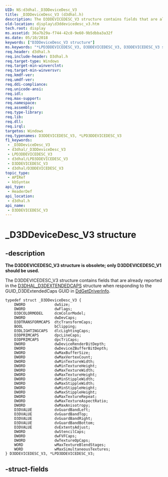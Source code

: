 ```yaml
---
UID: NS:d3dhal._D3DDeviceDesc_V3
title: _D3DDeviceDesc_V3 (d3dhal.h)
description: The D3DDEVICEDESC_V3 structure contains fields that are already reported in the D3DHAL_D3DEXTENDEDCAPS structure when responding to the GUID_D3DExtendedCaps GUID in DdGetDriverInfo.
old-location: display\d3ddevicedesc_v3.htm
tech.root: display
ms.assetid: 36a7b29a-f744-42c8-9e60-9b5dbba3a32f
ms.date: 05/10/2018
keywords: ["D3DDeviceDesc_V3 structure"]
ms.keywords: "*LPD3DDEVICEDESC_V3, D3DDEVICEDESC_V3, D3DDEVICEDESC_V3 structure [Display Devices], _D3DDeviceDesc_V3, d3dhal/, d3dstrct_ae7c0a55-4597-4272-9b06-bc74a8340842.xml, display.d3ddevicedesc_v3"
req.header: d3dhal.h
req.include-header: D3dhal.h
req.target-type: Windows
req.target-min-winverclnt: 
req.target-min-winversvr: 
req.kmdf-ver: 
req.umdf-ver: 
req.ddi-compliance: 
req.unicode-ansi: 
req.idl: 
req.max-support: 
req.namespace: 
req.assembly: 
req.type-library: 
req.lib: 
req.dll: 
req.irql: 
targetos: Windows
req.typenames: D3DDEVICEDESC_V3, *LPD3DDEVICEDESC_V3
f1_keywords:
 - _D3DDeviceDesc_V3
 - d3dhal/_D3DDeviceDesc_V3
 - LPD3DDEVICEDESC_V3
 - d3dhal/LPD3DDEVICEDESC_V3
 - D3DDEVICEDESC_V3
 - d3dhal/D3DDEVICEDESC_V3
topic_type:
 - APIRef
 - kbSyntax
api_type:
 - HeaderDef
api_location:
 - d3dhal.h
api_name:
 - D3DDEVICEDESC_V3
---
```


# _D3DDeviceDesc_V3 structure


## -description

<b>The D3DDEVICEDESC_V3 structure is obsolete; only D3DDEVICEDESC_V1 should be used.</b>

The D3DDEVICEDESC_V3 structure contains fields that are already reported in the <a href="https://docs.microsoft.com/windows-hardware/drivers/ddi/d3dhal/ns-d3dhal-_d3dhal_d3dextendedcaps">D3DHAL_D3DEXTENDEDCAPS</a> structure when responding to the GUID_D3DExtendedCaps GUID in <a href="https://docs.microsoft.com/windows/win32/api/ddrawint/nc-ddrawint-pdd_getdriverinfo">DdGetDriverInfo</a>.


<pre class="syntax" xml:space="preserve"><code>typedef struct _D3DDeviceDesc_V3 {
    DWORD             dwSize;
    DWORD             dwFlags;
    D3DCOLORMODEL     dcmColorModel; 
    DWORD             dwDevCaps;
    D3DTRANSFORMCAPS  dtcTransformCaps;  
    BOOL              bClipping;
    D3DLIGHTINGCAPS   dlcLightingCaps; 
    D3DPRIMCAPS       dpcLineCaps;
    D3DPRIMCAPS       dpcTriCaps;
    DWORD             dwDeviceRenderBitDepth; 
    DWORD             dwDeviceZBufferBitDepth;
    DWORD             dwMaxBufferSize;  
    DWORD             dwMaxVertexCount;
    DWORD             dwMinTextureWidth;
    DWORD             dwMinTextureHeight;
    DWORD             dwMaxTextureWidth;
    DWORD             dwMaxTextureHeight;
    DWORD             dwMinStippleWidth;
    DWORD             dwMaxStippleWidth;
    DWORD             dwMinStippleHeight;
    DWORD             dwMaxStippleHeight;
    DWORD             dwMaxTextureRepeat;
    DWORD             dwMaxTextureAspectRatio;
    DWORD             dwMaxAnisotropy;
    D3DVALUE          dvGuardBandLeft;
    D3DVALUE          dvGuardBandTop;
    D3DVALUE          dvGuardBandRight;
    D3DVALUE          dvGuardBandBottom;
    D3DVALUE          dvExtentsAdjust;
    DWORD             dwStencilCaps;
    DWORD             dwFVFCaps; 
    DWORD             dwTextureOpCaps;
    WORD              wMaxTextureBlendStages;
    WORD              wMaxSimultaneousTextures;
} D3DDEVICEDESC_V3, *LPD3DDEVICEDESC_V3;
</code></pre>

## -struct-fields


